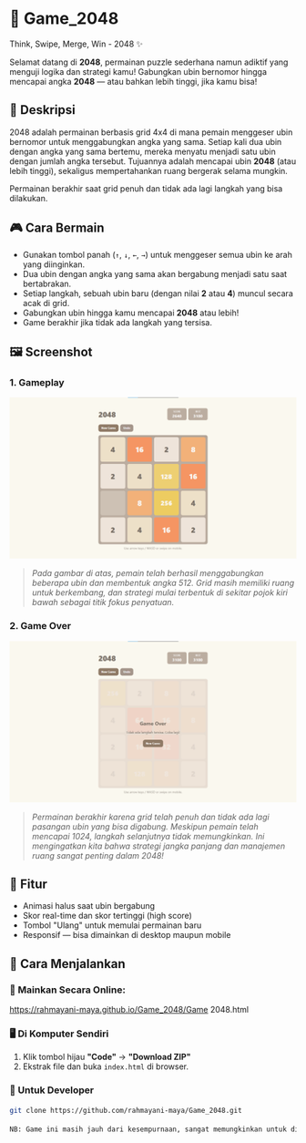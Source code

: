 # 🧩 Game_2048
Think, Swipe, Merge, Win - 2048 ✨

Selamat datang di **2048**, permainan puzzle sederhana namun adiktif yang menguji logika dan strategi kamu! Gabungkan ubin bernomor hingga mencapai angka **2048** — atau bahkan lebih tinggi, jika kamu bisa!

## 📖 Deskripsi
2048 adalah permainan berbasis grid 4x4 di mana pemain menggeser ubin bernomor untuk menggabungkan angka yang sama. Setiap kali dua ubin dengan angka yang sama bertemu, mereka menyatu menjadi satu ubin dengan jumlah angka tersebut. Tujuannya adalah mencapai ubin **2048** (atau lebih tinggi), sekaligus mempertahankan ruang bergerak selama mungkin.

Permainan berakhir saat grid penuh dan tidak ada lagi langkah yang bisa dilakukan.

## 🎮 Cara Bermain
- Gunakan tombol panah (`↑`, `↓`, `←`, `→`) untuk menggeser semua ubin ke arah yang diinginkan.
- Dua ubin dengan angka yang sama akan bergabung menjadi satu saat bertabrakan.
- Setiap langkah, sebuah ubin baru (dengan nilai **2** atau **4**) muncul secara acak di grid.
- Gabungkan ubin hingga kamu mencapai **2048** atau lebih!
- Game berakhir jika tidak ada langkah yang tersisa.

## 🖼️ Screenshot

### 1. Gameplay
![Gameplay](GamePlay.png)

> *Pada gambar di atas, pemain telah berhasil menggabungkan beberapa ubin dan membentuk angka 512. Grid masih memiliki ruang untuk berkembang, dan strategi mulai terbentuk di sekitar pojok kiri bawah sebagai titik fokus penyatuan.*

### 2. Game Over
![Game Over](Failed.png)

> *Permainan berakhir karena grid telah penuh dan tidak ada lagi pasangan ubin yang bisa digabung. Meskipun pemain telah mencapai 1024, langkah selanjutnya tidak memungkinkan. Ini mengingatkan kita bahwa strategi jangka panjang dan manajemen ruang sangat penting dalam 2048!*

## 🚀 Fitur
- Animasi halus saat ubin bergabung
- Skor real-time dan skor tertinggi (high score)
- Tombol "Ulang" untuk memulai permainan baru
- Responsif — bisa dimainkan di desktop maupun mobile

## 🔧 Cara Menjalankan

### 🤳 Mainkan Secara Online:
https://rahmayani-maya.github.io/Game_2048/Game 2048.html

### 🖥️ Di Komputer Sendiri
1. Klik tombol hijau **"Code"** → **"Download ZIP"**
2. Ekstrak file dan buka `index.html` di browser.

### 💾 Untuk Developer
```bash
git clone https://github.com/rahmayani-maya/Game_2048.git

NB: Game ini masih jauh dari kesempurnaan, sangat memungkinkan untuk di development kembali 😁
